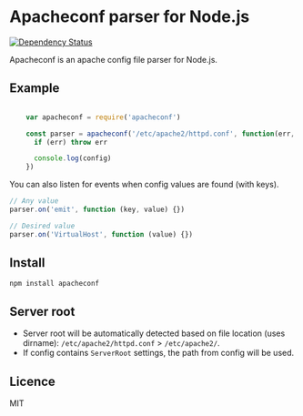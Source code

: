# Apacheconf parser for Node.js

[![Dependency Status](https://gemnasium.com/tellnes/node-apacheconf.png)](https://gemnasium.com/tellnes/node-apacheconf)

Apacheconf is an apache config file parser for Node.js.


## Example

```js

    var apacheconf = require('apacheconf')

    const parser = apacheconf('/etc/apache2/httpd.conf', function(err, config, parser) {
      if (err) throw err

      console.log(config)
    })
```

You can also listen for events when config values are found (with keys).

```js
// Any value
parser.on('emit', function (key, value) {})

// Desired value
parser.on('VirtualHost', function (value) {})
```


## Install

    npm install apacheconf


## Server root

- Server root will be automatically detected based on file location (uses dirname): `/etc/apache2/httpd.conf` > `/etc/apache2/`.
- If config contains `ServerRoot` settings, the path from config will be used.

## Licence

MIT
